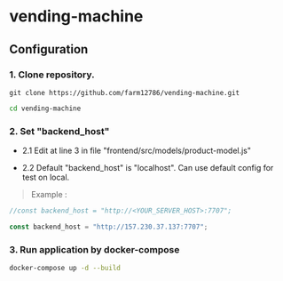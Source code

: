 # vending-machine

## Configuration

### 1. Clone repository.

```
git clone https://github.com/farm12786/vending-machine.git
```

```bash
cd vending-machine
```

### 2. Set "backend_host"

- 2.1 Edit at line 3 in file "frontend/src/models/product-model.js"

- 2.2 Default "backend_host" is "localhost". Can use default config for test on local.

> Example :

```javascript
//const backend_host = "http://<YOUR_SERVER_HOST>:7707";

const backend_host = "http://157.230.37.137:7707";
```

### 3. Run application by docker-compose

```bash
docker-compose up -d --build
```
